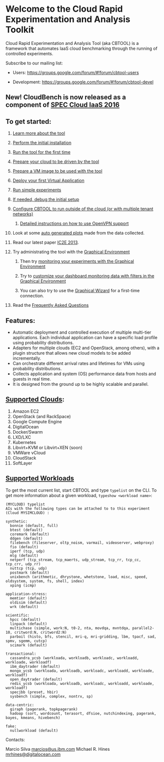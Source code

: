 # Welcome to the Cloud Rapid Experimentation and Analysis Toolkit

Cloud Rapid Experimentation and Analysis Tool (aka CBTOOL) is a framework that automates IaaS cloud benchmarking through the running of controlled experiments.

Subscribe to our mailing list:

- Users: https://groups.google.com/forum/#!forum/cbtool-users

- Development: https://groups.google.com/forum/#!forum/cbtool-devel


## New! CloudBench is now released as a component of [SPEC Cloud IaaS 2016](http://spec.org/cloud_iaas2016)

## To get started:

1. [Learn more about the tool](https://github.com/maugustosilva/cbtool/wiki/DOC:-Table-of-Contents)

2. [Perform the initial installation](https://github.com/maugustosilva/cbtool/wiki/HOWTO:-Initial-Installation)

3. [Run the tool for the first time](https://github.com/maugustosilva/cbtool/wiki/HOWTO:-Running-the-tool-for-the-first-time)

4. [Prepare your cloud to be driven by the tool](https://github.com/maugustosilva/cbtool/wiki/HOWTO:-Preparing-your-cloud-to-be-driven-by-CBTOOL)

5. [Prepare a VM image to be used with the tool](https://github.com/maugustosilva/cbtool/wiki/HOWTO:-Preparing-a-VM-to-be-used-with-CBTOOL-on-a-real-cloud)

6. [Deploy your first Virtual Application](https://github.com/maugustosilva/cbtool/wiki/HOWTO:-Deploy-your-first-virtual-application)

7. [Run simple experiments](https://github.com/maugustosilva/cbtool/wiki/HOWTO:-Run-simple-experiments)

8. [If needed, debug the initial setup](https://github.com/maugustosilva/cbtool/wiki/HOWTO:-Debug-initial-setup)

9. [Configure CBTOOL to run outside of the cloud (or with multiple tenant networks)](https://github.com/maugustosilva/cbtool/wiki/HOWTO:-Run-the-CloudBench-orchestrator-outside-of-the-cloud-(or-with-multiple-tenant-networks))

    1. [Detailed instructions on how to use OpenVPN support](https://github.com/maugustosilva/cbtool/wiki/HOWTO:-Use-VPN-support-with-your-benchmarks)
    
10. Look at some [auto generated plots](https://github.com/maugustosilva/cbtool/wiki/HOWTO:-Save-Monitoring-Data-on-the-Command-Line) made from the data collected.

11. Read our latest paper [IC2E 2013](http://dl.acm.org/citation.cfm?id=2497243).

12. Try administrating the tool with the [Graphical Environment](https://github.ibm.com/marcios/cbtool/wiki/HOWTO:-Using-the-Graphical-Environment)

    1. Then try [monitoring your experiments with the Graphical Environment](https://github.ibm.com/marcios/cbtool/wiki/HOWTO:-Monitoring-with-the-Graphical-Environment)

    2. Try to [customize your dashboard monitoring data with filters in the Graphical Environment](https://github.ibm.com/marcios/cbtool/wiki/HOWTO:-Customize-Dashboard-Monitoring-in-the-Graphical-Environment)

    3. You can also try to use the [Graphical Wizard](https://github.ibm.com/marcios/cbtool/wiki/HOWTO:-Using-the-Wizard-for-first-time-connection) for a first-time connection.

16. Read the [Frequently Asked Questions](https://github.com/maugustosilva/cbtool/wiki/FAQ)

## Features:
- Automatic deployment and controlled execution of multiple multi-tier applications.
Each individual application can have a specific load profile using probability distributions.
- Adapters for multiple clouds (EC2 and OpenStack, among others), with a plugin structure that allows new cloud models to be added incrementally.
- Can orchestrate different arrival rates and lifetimes for VMs using probability distributions.
- Collects application and system (OS) performance data from hosts and guests in real time.
- It is designed from the ground up to be highly scalable and parallel.

## <a name="adapters">[Supported Clouds](https://github.com/maugustosilva/cbtool/wiki/DOC:-Supported-Clouds):

1. Amazon EC2
2. OpenStack (and RackSpace)
3. Google Compute Engine 
4. DigitalOcean
5. Docker/Swarm
6. LXD/LXC
7. Kubernetes
8. Libvirt+KVM or Libvirt+XEN (soon)
9. VMWare vCloud
10. CloudStack
11. SoftLayer

## <a name="workloads">[Supported Workloads](https://github.com/maugustosilva/cbtool/wiki/DOC:-Supported-Virtual-Applications)

To get the most current list, start CBTOOL and type ```typelist``` on the CLI. To get more information about a given workload, ```typeshow <workload name>```:

```
(MYCLOUD) typelist
AIs with the following types can be attached to to this experiment (Cloud MYSIMCLOUD) :

synthetic:
  bonnie (default, full)
  btest (default)
  coremark (default)
  ddgen (default)
  filebench (fileserver, oltp_noism, varmail, videoserver, webproxy)
  fio (default)
  iperf (tcp, udp)
  mlg (default)
  netperf (tcp_stream, tcp_maerts, udp_stream, tcp_rr, tcp_cc, tcp_crr, udp_rr)
  nuttcp (tcp, udp)
  postmark (default)
  unixbench (arithmetic, dhrystone, whetstone, load, misc, speed, oldsystem, system, fs, shell, index)
  xping (icmp)

application-stress:
  memtier (default)
  oldisim (default)
  wrk (default)

scientific:
  hpcc (default)
  linpack (default)
  multichase (simple, work:N, t0-2, nta, movdqa, mvntdqa, parallel2-10, critword:N, critword2:N)
  parboil (histo, bfs, stencil, mri-q, mri-gridding, lbm, tpacf, sad, spmv, sgemm, cutcp)
  scimark (default)

transactional:
  cassandra_ycsb (workloada, workloadb, workloadc, workloadd, workloade, workloadf)
  ibm_daytrader (default)
  mongo_ycsb (workloada, workloadb, workloadc, workloadd, workloade, workloadf)
  open_daytrader (default)
  redis_ycsb (workloada, workloadb, workloadc, workloadd, workloade, workloadf)
  specjbb (preset, hbir)
  sysbench (simple, complex, nontrx, sp)

data-centric:
  giraph (pagerank, topkpagerank)
  hadoop (sort, wordcount, terasort, dfsioe, nutchindexing, pagerank, bayes, kmeans, hivebench)

fake:
  nullworkload (default)
```
Contacts:

Marcio Silva marcios@us.ibm.com
Michael R. Hines mrhines@digitalocean.com